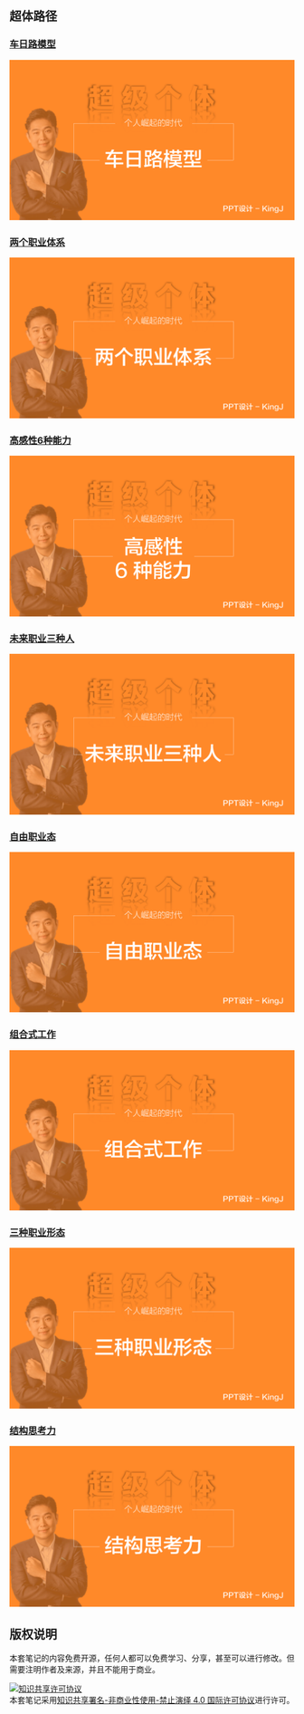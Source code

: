 ## 超体路径

### [车日路模型](./01-车日路模型)

![](车日路模型.png)

### [两个职业体系](./02-两个职业体系)

![](两个职业体系.png)

### [高感性6种能力](./03-高感性6种能力)

![](高感性6种能力.png)

### [未来职业三种人](./04-未来职业三种人)

![](未来职业三种人.png)

### [自由职业态](./05-自由职业态)

![](自由职业态.png)

### [组合式工作](./06-组合式工作)

![](组合式工作.png)

### [三种职业形态](./07-三种职业形态)

![](三种职业形态.png)

### [结构思考力](./08-结构思考力)

![](结构思考力.png)

## 版权说明

本套笔记的内容免费开源，任何人都可以免费学习、分享，甚至可以进行修改。但需要注明作者及来源，并且不能用于商业。

<a rel="license" href="http://creativecommons.org/licenses/by-nc-nd/4.0/"><img alt="知识共享许可协议" style="border-width:0" src="https://i.creativecommons.org/l/by-nc-nd/4.0/88x31.png" /></a><br />本套笔记采用<a rel="license" href="http://creativecommons.org/licenses/by-nc-nd/4.0/">知识共享署名-非商业性使用-禁止演绎 4.0 国际许可协议</a>进行许可。